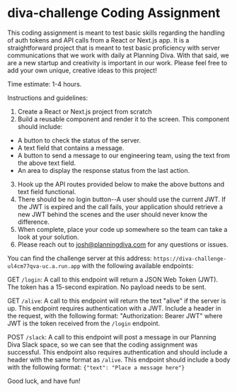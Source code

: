 # diva-challenge Coding Assignment

This coding assignment is meant to test basic skills regarding the handling of auth tokens and API calls from a React or Next.js app.
It is a straightforward project that is meant to test basic proficiency with server communications that we work with daily at Planning Diva.
With that said, we are a new startup and creativity is important in our work.  Please feel free to add your own unique, creative ideas to this
project!

Time estimate:  1-4 hours.

Instructions and guidelines:
1. Create a React or Next.js project from scratch
2. Build a reusable component and render it to the screen.  This component should include:
 - A button to check the status of the server.
 - A text field that contains a message.
 - A button to send a message to our engineering team, using the text from the above text field.
 - An area to display the response status from the last action.
3. Hook up the API routes provided below to make the above buttons and text field functional.
4. There should be no login button--A user should use the current JWT.  If the JWT is expired and the call fails, your application should retrieve a
new JWT behind the scenes and the user should never know the difference.
5. When complete, place your code up somewhere so the team can take a look at your solution.
6. Please reach out to josh@planningdiva.com for any questions or issues.


You can find the challenge server at this address:  `https://diva-challenge-ul4cm77qva-uc.a.run.app` with the following available endpoints:

GET `/login`:  A call to this endpoint will return a JSON Web Token (JWT).  The token has a 15-second expiration.  No payload needs to be sent.

GET `/alive`:  A call to this endpoint will return the text "alive" if the server is up.  This endpoint requires authentication with a JWT.  Include
a header in the request, with the following format:  "Authorization: Bearer JWT" where JWT is the token received from the `/login` endpoint.

POST `/slack`:  A call to this endpoint will post a message in our Planning Diva Slack space, so we can see that the coding assignment was successful.
This endpoint also requires authentication and should include a header with the same format as `/alive`.  This endpoint should include a body with the following format:  `{"text": "Place a message here"}`
 
 Good luck, and have fun!
